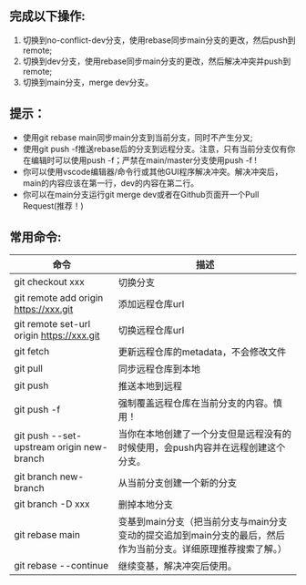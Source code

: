 ## 完成以下操作:
1. 切换到no-conflict-dev分支，使用rebase同步main分支的更改，然后push到remote;
2. 切换到dev分支，使用rebase同步main分支的更改，然后解决冲突并push到remote;
3. 切换到main分支，merge dev分支。

## 提示：
- 使用git rebase main同步main分支到当前分支，同时不产生分叉;
- 使用git push -f推送rebase后的分支到远程分支。注意，只有当前分支仅有你在编辑时可以使用push -f；严禁在main/master分支使用push -f !
- 你可以使用vscode编辑器/命令行或其他GUI程序解决冲突。解决冲突后，main的内容应该在第一行，dev的内容在第二行。
- 你可以在main分支运行git merge dev或者在Github页面开一个Pull Request(推荐！)

## 常用命令:

|命令|描述|
|--------|--------|
|git checkout xxx|切换分支|
| git remote add origin https://xxx.git | 添加远程仓库url|
|git remote set-url origin https://xxx.git | 切换远程仓库url|
|git fetch | 更新远程仓库的metadata，不会修改文件|
|git pull | 同步远程仓库到本地|
|git push | 推送本地到远程|
|git push -f | 强制覆盖远程仓库在当前分支的内容。慎用！|
|git push --set-upstream origin new-branch |当你在本地创建了一个分支但是远程没有的时候使用，会push内容并在远程创建这个分支。|
|git branch new-branch | 从当前分支创建一个新的分支|
|git branch -D xxx | 删掉本地分支|
|git rebase main | 变基到main分支（把当前分支与main分支变动的提交追加到main分支的最后，然后作为当前分支。详细原理推荐搜索了解。）|
|git rebase --continue | 继续变基，解决冲突后使用。|
